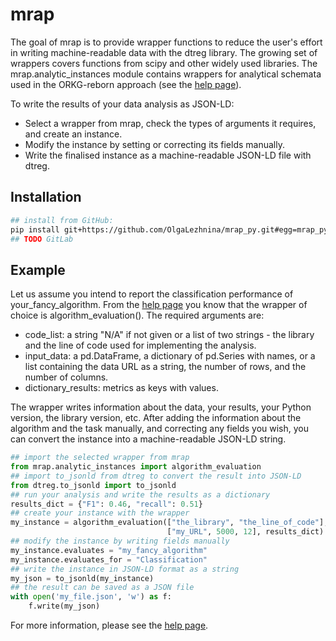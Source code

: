 # mrap
<!-- badges: start -->
<!-- badges: end -->

The goal of mrap is to provide wrapper functions to reduce the user's effort 
in writing machine-readable data with the dtreg library. The growing set of wrappers covers 
functions from scipy and other widely used libraries. 
The mrap.analytic_instances module contains wrappers for analytical schemata used in 
the ORKG-reborn approach (see the [help page](https://reborn.orkg.org/pages/help)).

To write the results of your data analysis as JSON-LD:
* Select a wrapper from mrap, check the types of arguments it requires, and create an instance.
* Modify the instance by setting or correcting its fields manually.
* Write the finalised instance as a machine-readable JSON-LD file with dtreg.        

## Installation

```sh
## install from GitHub:
pip install git+https://github.com/OlgaLezhnina/mrap_py.git#egg=mrap_py
## TODO GitLab
```

## Example
Let us assume you intend to report the classification performance of your_fancy_algorithm. 
From the [help page](https://reborn.orkg.org/pages/help) you know that the wrapper of choice is 
algorithm_evaluation(). The required arguments are:    

* code_list: a string "N/A" if not given or a list of two strings - 
the library and the line of code used for implementing the analysis.
* input_data: a pd.DataFrame, a dictionary of pd.Series with names, or a list 
containing the data URL as a string, the number of rows, and the number of columns. 
* dictionary_results: metrics as keys with values.

The wrapper writes information about the data, your results, your Python version, 
the library version, etc. After adding the information about the algorithm and the task manually, 
and correcting any fields you wish, you can convert the instance 
into a machine-readable JSON-LD string. 
  
```python
## import the selected wrapper from mrap
from mrap.analytic_instances import algorithm_evaluation
## import to_jsonld from dtreg to convert the result into JSON-LD
from dtreg.to_jsonld import to_jsonld
## run your analysis and write the results as a dictionary
results_dict = {"F1": 0.46, "recall": 0.51}
## create your instance with the wrapper
my_instance = algorithm_evaluation(["the_library", "the_line_of_code"], 
                                   ["my_URL", 5000, 12], results_dict)
## modify the instance by writing fields manually
my_instance.evaluates = "my_fancy_algorithm"
my_instance.evaluates_for = "Classification"
## write the instance in JSON-LD format as a string
my_json = to_jsonld(my_instance)
## the result can be saved as a JSON file
with open('my_file.json', 'w') as f:
    f.write(my_json)

```
For more information, please see the [help page](https://reborn.orkg.org/pages/help).
